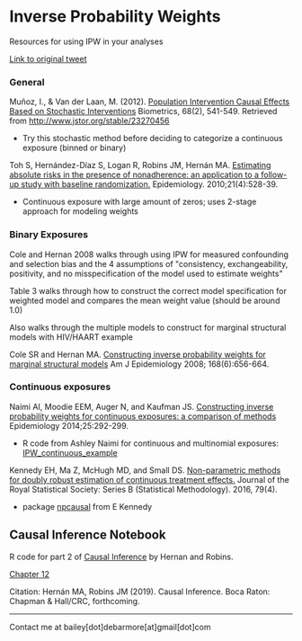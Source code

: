 # Inverse Probability Weights 

Resources for using IPW in your analyses 

[Link to original tweet](https://twitter.com/BaileyDeBarmore/status/1097247963318022144) 

### General

Muñoz, I., & Van der Laan, M. (2012). [Population Intervention Causal Effects Based on Stochastic Interventions](https://www.jstor.org/stable/23270456?seq=1#metadata_info_tab_contents)
 Biometrics, 68(2), 541-549. Retrieved from http://www.jstor.org/stable/23270456

+ Try this stochastic method before deciding to categorize a continuous exposure (binned or binary)



Toh S, Hernández-Díaz S, Logan R, Robins JM, Hernán MA. 
[Estimating absolute risks in the presence of nonadherence: an application to a follow-up study with baseline randomization.](https://www.ncbi.nlm.nih.gov/pmc/articles/PMC3315056/)
Epidemiology. 2010;21(4):528-39.

+ Continuous exposure with large amount of zeros; uses 2-stage approach for modeling weights

### Binary Exposures
Cole and Hernan 2008 walks through using IPW for measured confounding and selection bias and the 4 assumptions of "consistency, exchangeability, positivity, and no misspecification of the model used to estimate weights"

Table 3 walks through how to construct the correct model specification for weighted model and compares the mean weight value (should be around 1.0)

Also walks through the multiple models to construct for marginal structural models with HIV/HAART example

Cole SR and Hernan MA. [Constructing inverse probability weights for marginal structural models](https://www.ncbi.nlm.nih.gov/pmc/articles/PMC2732954/pdf/kwn164.pdf) Am J Epidemiology 2008; 168(6):656-664.


### Continuous exposures 

Naimi AI, Moodie EEM, Auger N, and Kaufman JS. [Constructing inverse probability weights for continuous exposures: a comparison of methods](https://pdfs.semanticscholar.org/7aec/34adfc512120cf4d92671cd7d26e183f01f3.pdf)
Epidemiology 2014;25:292-299. 
+ R code from Ashley Naimi for continuous and multinomial exposures: [IPW_continuous_example](https://github.com/ainaimi/ipw_continuous_example/blob/master/ipw_continuous.R)


Kennedy EH, Ma Z, McHugh MD, and Small DS. 
[Non-parametric methods for doubly robust estimation of continuous treatment effects.](https://rss.onlinelibrary.wiley.com/doi/abs/10.1111/rssb.12212)
Journal of the Royal Statistical Society: Series B (Statistical Methodology). 2016, 79(4). 

+ package [npcausal](http://www.ehkennedy.com/code.html) from E Kennedy



## Causal Inference Notebook

R code for part 2 of [Causal Inference](https://www.hsph.harvard.edu/miguel-hernan/causal-inference-book/) by Hernan and Robins.

[Chapter 12](https://causalinferencebookr.netlify.com/chapter-12.html#program-12.4)

Citation: Hernán MA, Robins JM (2019). Causal Inference. Boca Raton: Chapman & Hall/CRC, forthcoming.



---
Contact me at bailey[dot]debarmore[at]gmail[dot]com







